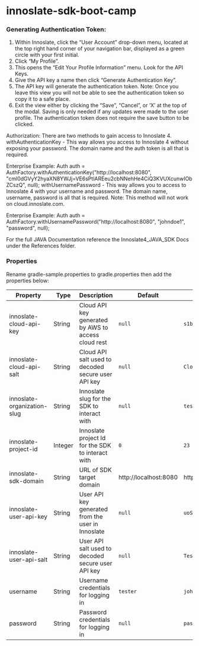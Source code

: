 # innoslate-sdk-boot-camp

### Generating Authentication Token:
1. Within Innoslate, click the “User Account” drop-down menu, located at the top right hand corner of your navigation bar, displayed as a green circle with your first initial.
2. Click “My Profile”.
3. This opens the “Edit Your Profile Information” menu. Look for the API Keys.
4. Give the API key a name then click “Generate Authentication Key”.
5. The API key will generate the authentication token. Note: Once you leave this view you will not be able to see the authentication token so copy it to a safe place.
6. Exit the view either by clicking the “Save”, “Cancel”, or ‘X’ at the top of the modal. Saving is only needed if any updates were made to the user profile. The authentication token does not require the save button to be clicked.

Authorization:
There are two methods to gain access to Innoslate 4.
withAuthenticationKey - This way allows you access to Innoslate 4 without exposing your password. The domain name and the auth token is all that is required.

Enterprise Example:
Auth auth = AuthFactory.withAuthenticationKey("http://localhost:8080", "cml0dGVyY2hyaXN8YWJj=VE6sPtlAREeu2cbNNehHe4CiQ3KVUXcunwIObZCszQ", null);
withUsernamePassword - This way allows you to access to Innoslate 4 with your username and password.  The domain name, username, password is all that is required. Note: This method will not work on cloud.innoslate.com.

Enterprise Example:
Auth auth = AuthFactory.withUsernamePassword("http://localhost:8080", "johndoe1", "password", null);

For the full JAVA Documentation reference the Innoslate4_JAVA_SDK Docs under the References folder.

### Properties
Rename gradle-sample.properties to gradle.properties then add the properties below:

| Property                      | Type    | Description                                                          | Default                | Example                                                              |
|-------------------------------|---------|----------------------------------------------------------------------|------------------------|----------------------------------------------------------------------|
| innoslate-cloud-api-key       | String  | Cloud API key generated by AWS to access cloud rest                  | `null`                 | `s1boS2ShynWxd9r4auy78VwM40xyXbii0amosptdR635oE7hp`                  |
| innoslate-cloud-api-salt      | String  | Cloud API salt used to decoded secure user API key                   | `null`                 | `CloudAPISALT`                                                       |
| innoslate-organization-slug   | String  | Innoslate slug for the SDK to interact with                          | `null`                 | `testorg`                                                            |
| innoslate-project-id          | Integer | Innoslate project Id for the SDK to interact with                    | `0`                    | `23`                                                                 |
| innoslate-sdk-domain          | String  | URL of SDK target domain                                             | http://localhost:8080  | http://localhost:8080                                                |
| innoslate-user-api-key        | String  | User API key generated from the user in Innoslate                    | `null`                 | `uoSShynWxd9r4auly378VwM40yXbidi0amosptduR635oE7hpo4oEdL9MXYra4ip`   |
| innoslate-user-api-salt       | String  | User API salt used to decoded secure user API key                    | `null`                 | `TestUserAPISALT`                                                    |
| username                      | String  | Username credentials for logging in                                  | `tester`               | `john.doe`                                                           |
| password                      | String  | Password credentials for logging in                                  | `null`                 | `password123`                                                        |
